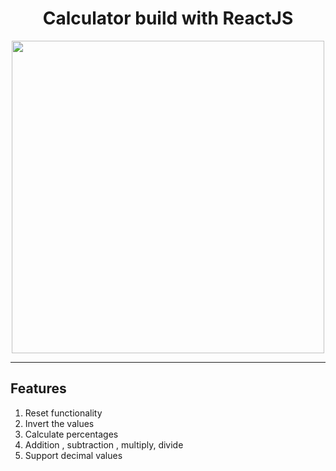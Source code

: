 <h1 align="center" >
  Calculator build with ReactJS 
 </h1>


<p align="center">
  <img width="500" src="https://media2.giphy.com/media/TN0irsCox4F2nifYXC/giphy.gif?cid=ecf05e47i3710gz4jomw72ne6irxgfuv0uotkmizmdr2yxh2&rid=giphy.gif&ct=g">
</p>


___

## Features

1. Reset functionality
2. Invert the values
3. Calculate percentages
4. Addition , subtraction , multiply, divide
5. Support decimal values

